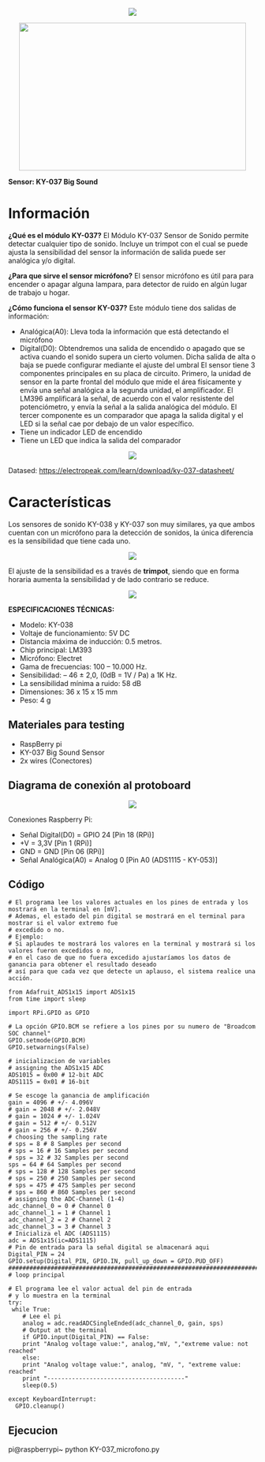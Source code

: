 <p align="center"><img src="https://user-images.githubusercontent.com/2523851/143512880-d3d82c2c-cdc0-4f9d-ba33-f2233f813c73.png"> </p>
  
<p align="center"><img width="460" height="300" src="KY-038 Sensor Microfono 1.jpg"></p>

**Sensor: KY-037 Big Sound**

# Información

**¿Qué es el módulo KY-037?**
El Módulo KY-037 Sensor de Sonido  permite detectar cualquier tipo de sonido. Incluye un trimpot con el cual se puede ajusta la sensibilidad del sensor la información de salida puede ser analógica y/o digital.

**¿Para que sirve el sensor micrófono?**
El sensor micrófono es útil para para encender o apagar alguna lampara, para detector de ruido en algún lugar de trabajo u hogar.

**¿Cómo funciona el sensor KY-037?**
Este módulo tiene dos salidas de información:
- Analógica(A0): Lleva toda la información que está detectando el micrófono
- Digital(D0): Obtendremos una salida de encendido o apagado que se activa cuando el sonido supera un cierto volumen. Dicha salida de alta o baja se puede configurar mediante el ajuste del umbral
El sensor tiene 3 componentes principales en su placa de circuito. Primero, la unidad de sensor en la parte frontal del módulo que mide el área físicamente y envía una señal analógica a la segunda unidad, el amplificador. El LM396 amplificará la señal, de acuerdo con el valor resistente del potenciómetro, y envía la señal a la salida analógica del módulo. El tercer componente es un comparador que apaga la salida digital y el LED si la señal cae por debajo de un valor específico.
- Tiene un indicador LED de encendido
- Tiene un LED que indica la salida del comparador

<p align="center"><img src="KY-038 Sensor Microfono 2.jpg"></p>

Datased: https://electropeak.com/learn/download/ky-037-datasheet/

# Características

Los sensores de sonido KY-038 y KY-037 son muy similares, ya que ambos cuentan con un micrófono para la detección de sonidos, la única diferencia es la sensibilidad que tiene cada uno.

<p align="center"><img src="KY-038 Sensor Microfono 4.PNG"></p>

El ajuste de la sensibilidad es a través de **trimpot**, siendo que en forma horaria aumenta la sensibilidad y de lado contrario se reduce.

</p> <p align="center"><img src="KY-038 Sensor Microfono 5.jpg"></p>

**ESPECIFICACIONES TÉCNICAS:**
- Modelo: KY-038
- Voltaje de funcionamiento: 5V DC
- Distancia máxima de inducción: 0.5 metros.
- Chip principal: LM393
- Micrófono: Electret
- Gama de frecuencias: 100 – 10.000 Hz.
- Sensibilidad: – 46 ± 2,0, (0dB = 1V / Pa) a 1K Hz.
- La sensibilidad mínima a ruido: 58 dB
- Dimensiones: 36 x 15 x 15 mm
- Peso: 4 g


## Materiales para testing
- RaspBerry pi
- KY-037 Big Sound Sensor
- 2x wires (Conectores)

## Diagrama de conexión al protoboard

<p align="center"><img src="KY-038 Sensor Microfono 2.jpg"></p>

Conexiones Raspberry Pi:
- Señal Digital(D0) = GPIO 24 [Pin 18 (RPi)]
- +V = 3,3V [Pin 1 (RPi)]
- GND = GND [Pin 06 (RPi)]
- Señal Analógica(A0) = Analog 0 [Pin A0 (ADS1115 - KY-053)]

## Código
```
# El programa lee los valores actuales en los pines de entrada y los mostrará en la terminal en [mV].
# Ademas, el estado del pin digital se mostrará en el terminal para mostrar si el valor extremo fue
# excedido o no.
# Ejemplo:
# Si aplaudes te mostrará los valores en la terminal y mostrará si los valores fueron excedidos o no,
# en el caso de que no fuera excedido ajustaríamos los datos de ganancia para obtener el resultado deseado
# así para que cada vez que detecte un aplauso, el sistema realice una acción.

from Adafruit_ADS1x15 import ADS1x15
from time import sleep

import RPi.GPIO as GPIO

# La opción GPIO.BCM se refiere a los pines por su numero de "Broadcom SOC channel"
GPIO.setmode(GPIO.BCM)
GPIO.setwarnings(False)

# inicializacion de variables
# assigning the ADS1x15 ADC
ADS1015 = 0x00 # 12-bit ADC
ADS1115 = 0x01 # 16-bit

# Se escoge la ganancia de amplificación
gain = 4096 # +/- 4.096V
# gain = 2048 # +/- 2.048V
# gain = 1024 # +/- 1.024V
# gain = 512 # +/- 0.512V
# gain = 256 # +/- 0.256V
# choosing the sampling rate
# sps = 8 # 8 Samples per second
# sps = 16 # 16 Samples per second
# sps = 32 # 32 Samples per second
sps = 64 # 64 Samples per second
# sps = 128 # 128 Samples per second
# sps = 250 # 250 Samples per second
# sps = 475 # 475 Samples per second
# sps = 860 # 860 Samples per second
# assigning the ADC-Channel (1-4)
adc_channel_0 = 0 # Channel 0
adc_channel_1 = 1 # Channel 1
adc_channel_2 = 2 # Channel 2
adc_channel_3 = 3 # Channel 3
# Inicializa el ADC (ADS1115)
adc = ADS1x15(ic=ADS1115)
# Pin de entrada para la señal digital se almacenará aqui
Digital_PIN = 24
GPIO.setup(Digital_PIN, GPIO.IN, pull_up_down = GPIO.PUD_OFF)
#############################################################################################################
# loop principal

# El programa lee el valor actual del pin de entrada
# y lo muestra en la terminal
try:
 while True:
    # Lee el pi
    analog = adc.readADCSingleEnded(adc_channel_0, gain, sps)
    # Output at the terminal
    if GPIO.input(Digital_PIN) == False:
    print "Analog voltage value:", analog,"mV, ","extreme value: not reached"
    else:
    print "Analog voltage value:", analog, "mV, ", "extreme value: reached"
    print "---------------------------------------"
    sleep(0.5)

except KeyboardInterrupt:
  GPIO.cleanup()

```

## Ejecucion
pi@raspberrypi~ python KY-037_microfono.py

